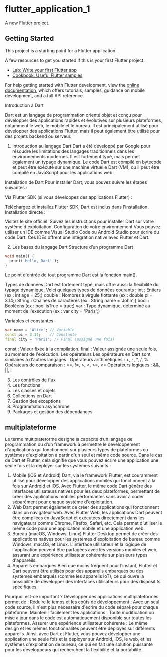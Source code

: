 # flutter_application_1

A new Flutter project.

## Getting Started

This project is a starting point for a Flutter application.

A few resources to get you started if this is your first Flutter project:

- [Lab: Write your first Flutter app](https://docs.flutter.dev/get-started/codelab)
- [Cookbook: Useful Flutter samples](https://docs.flutter.dev/cookbook)

For help getting started with Flutter development, view the
[online documentation](https://docs.flutter.dev/), which offers tutorials,
samples, guidance on mobile development, and a full API reference.


Introduction à Dart

Dart est un langage de programmation orienté objet et conçu pour développer des applications rapides et évolutives sur plusieurs plateformes, notamment le web, le mobile et le bureau. Il est principalement utilisé pour développer des applications Flutter, mais il peut également être utilisé pour des projets backend ou serveur.

1. Introduction au langage Dart
Dart a été développé par Google pour résoudre les limitations des langages traditionnels dans les environnements modernes. Il est fortement typé, mais permet également un typage dynamique. Le code Dart est compilé en bytecode et peut être exécuté sur une machine virtuelle Dart (VM), ou il peut être compilé en JavaScript pour les applications web.

Installation de Dart
Pour installer Dart, vous pouvez suivre les étapes suivantes :

Via Flutter SDK (si vous développez des applications Flutter) :

Téléchargez et installez Flutter SDK, Dart est inclus dans l'installation.
Installation directe :

Visitez le site officiel.
Suivez les instructions pour installer Dart sur votre système d'exploitation.
Configuration de votre environnement
Vous pouvez utiliser un IDE comme Visual Studio Code ou Android Studio pour écrire du code Dart. Ces IDEs offrent une intégration native avec Flutter et Dart.

2. Les bases du langage Dart
Structure d’un programme Dart
````dart
void main() {
  print('Hello, Dart!');
}
````

Le point d'entrée de tout programme Dart est la fonction main().

Types de données
Dart est fortement typé, mais offre aussi la flexibilité du typage dynamique. Voici quelques types de données courants :
  int : Entiers (ex : int age = 25;)
  double : Nombres à virgule flottante (ex : double pi = 3.14;)
  String : Chaînes de caractères (ex : String name = 'John';)
  bool : Booléens (ex : bool isTrue = true;)
  var : Type dynamique, déterminé au moment de l'exécution (ex : var city = 'Paris';)
  
  Variables et constantes
  ````dart
  var name = 'Alice'; // Variable
  const pi = 3.14;    // Constante
  final city = 'Paris'; // Final (assigné une fois)
````
  const : Valeur fixée à la compilation.
  final : Valeur assignée une seule fois, au moment de l'exécution.
Les opérateurs
Les opérateurs en Dart sont similaires à d'autres langages :
  Opérateurs arithmétiques : +, -, *, /, %
  Opérateurs de comparaison : ==, !=, >, <, >=, <=
  Opérateurs logiques : &&, ||, !

  3. Les contrôles de flux
  4. Les fonctions
  5. Les classes et objets
  6. Collections en Dart
  7. Gestion des exceptions
  8. Programmation asynchrone
  9. Packages et gestion des dépendances


## multiplateforme
Le terme multiplateforme désigne la capacité d’un langage de programmation ou d’un framework à permettre le développement d'applications qui fonctionnent sur plusieurs types de plateformes ou systèmes d'exploitation à partir d'un seul et même code source. Dans le cas de Dart et Flutter, cela signifie que vous pouvez écrire une application une seule fois et la déployer sur les systèmes suivants :

1. Mobile (iOS et Android)
  Dart, via le framework Flutter, est couramment utilisé pour développer des applications mobiles qui fonctionnent à la fois sur Android et iOS. Avec Flutter, le même code Dart génère des interfaces utilisateurs natives pour les deux plateformes, permettant de créer des applications mobiles performantes sans avoir à coder séparément pour chaque système d'exploitation.
2. Web
  Dart permet également de créer des applications qui fonctionnent dans un navigateur web. Avec Flutter Web, les applications Dart peuvent être compilées en JavaScript et exécutées directement dans les navigateurs comme Chrome, Firefox, Safari, etc. Cela permet d’utiliser le même code pour une application mobile et une application web.
3. Bureau (macOS, Windows, Linux)
  Flutter Desktop permet de créer des applications natives pour les systèmes d'exploitation de bureau comme Windows, macOS, et Linux. L'interface utilisateur et la logique de l'application peuvent être partagées avec les versions mobiles et web, assurant une expérience utilisateur cohérente sur plusieurs types d'appareils.
4. Appareils embarqués
  Bien que moins fréquent pour l’instant, Flutter et Dart peuvent être utilisés pour des appareils embarqués ou des systèmes embarqués (comme les appareils IoT), ce qui ouvre la possibilité de développer des interfaces utilisateurs pour des dispositifs spécifiques.

Pourquoi est-ce important ?
Développer des applications multiplateformes permet de :
  Réduire le temps et les coûts de développement : Avec un seul code source, il n'est plus nécessaire d'écrire du code séparé pour chaque plateforme.
  Maintenir facilement les applications : Toute modification ou mise à jour dans le code est automatiquement disponible sur toutes les plateformes.
  Assurer une expérience utilisateur cohérente : Le même design et les mêmes fonctionnalités peuvent être déployés sur différents appareils.
Ainsi, avec Dart et Flutter, vous pouvez développer une application une seule fois et la déployer sur Android, iOS, le web, et les systèmes d'exploitation de bureau, ce qui en fait une solution puissante pour les développeurs qui recherchent la flexibilité et la portabilité.
